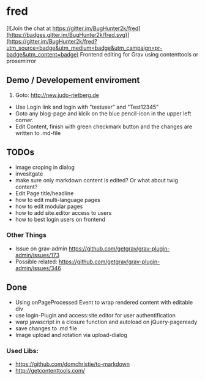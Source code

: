 # fred

[![Join the chat at https://gitter.im/BugHunter2k/fred](https://badges.gitter.im/BugHunter2k/fred.svg)](https://gitter.im/BugHunter2k/fred?utm_source=badge&utm_medium=badge&utm_campaign=pr-badge&utm_content=badge)
Frontend editing for Grav using contenttools or prosemirror

## Demo / Developement enviroment

1. Goto: http://new.judo-rietberg.de
* Use Login link and login with "testuser" and "Test12345" 
* Goto any blog-page and klcik on the blue pencil-icon in the upper left corner.
* Edit Content, finish with green checkmark button and the changes are written to .md-file


## TODOs
- image croping  in dialog
- invesitgate
 - make sure only markdown content is edited? Or what about twig content?
 - Edit Page title/headline
 - how to edit multi-language pages
 - how to edit modular pages
 - how to add site.editor access to users
 - how to best login users on frontend

### Other Things
- Issue on grav-admin https://github.com/getgrav/grav-plugin-admin/issues/173
- Possible related: https://github.com/getgrav/grav-plugin-admin/issues/346
 
 
## Done
- Using onPageProcessed Event to wrap rendered content with editable div
- use login-Plugin and access:site.editor for user authentification
- warp javascript in a closure function and autoload on jQuery-pageready 
- save changes to .md file
- Image upload and rotation via upload-dialog

### Used Libs:
- https://github.com/domchristie/to-markdown
- http://getcontenttools.com/